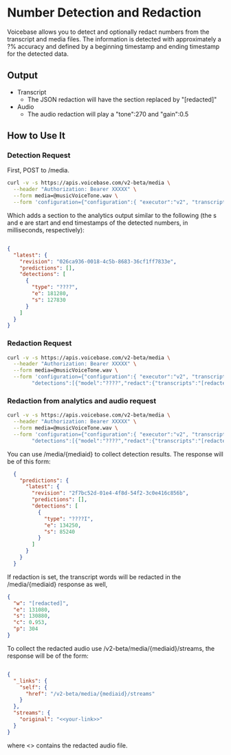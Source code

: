 # Number Detection and Redaction

Voicebase allows you to detect and optionally redact numbers from the transcript and media files.  The information is detected with approximately a ?% accuracy and defined by a beginning timestamp and ending timestamp for the detected data.  

##  Output

- Transcript
    - The JSON redaction will have the section replaced by "[redacted]"
- Audio
    - The audio redaction will play a "tone":270 and "gain":0.5

## How to Use It

### Detection Request

First, POST to /media.

```bash
curl -v -s https://apis.voicebase.com/v2-beta/media \
  --header "Authorization: Bearer XXXXX" \
  --form media=@musicVoiceTone.wav \
  --form 'configuration={"configuration":{ "executor":"v2", "transcripts":{"voiceFeatures":"true"}, "detections":[{"model":"?????"}]}}'

```

Which adds a section to the analytics output similar to the following (the s and e are start and end timestamps of the detected numbers, in milliseconds, respectively):

```json

{ 
  "latest": {
    "revision": "026ca936-0018-4c5b-8683-36cf1ff7833e",
    "predictions": [],
    "detections": [
      {
        "type": "????",
        "e": 181280,
        "s": 127830
      }
    ]
  }
}

```

### Redaction Request

```bash
curl -v -s https://apis.voicebase.com/v2-beta/media \
  --header "Authorization: Bearer XXXXX" \
  --form media=@musicVoiceTone.wav \
  --form 'configuration={"configuration":{ "executor":"v2", "transcripts":{"voiceFeatures":"true"}, \
        "detections":[{"model":"????","redact":{"transcripts":"[redacted]"}}]}}'

```

### Redaction from analytics and audio request

```bash
curl -v -s https://apis.voicebase.com/v2-beta/media \
  --header "Authorization: Bearer XXXXX" \
  --form media=@musicVoiceTone.wav \
  --form 'configuration={"configuration":{ "executor":"v2", "transcripts":{"voiceFeatures":"true"}, \
        "detections":[{"model":"????","redact":{"transcripts":"[redacted]","audio":{"tone":270,"gain":0.5}}}]}}'

```


You can use /media/{mediaid} to collect detection results. The response will be of this form:


```json
  {  
    "predictions": {
      "latest": {
        "revision": "2f7bc52d-01e4-4f8d-54f2-3c0e416c856b",
        "predictions": [],
        "detections": [
          {
            "type": "????I",
            "e": 134250,
            "s": 85240
          }
        ]
      }
    }
  }
```


If redaction is set, the transcript words will be redacted in the /media/{mediaid} response as well,


```json
{
  "w": "[redacted]",
  "e": 131080,
  "s": 130880,
  "c": 0.953,
  "p": 304
}
```


To collect the redacted audio use /v2-beta/media/{mediaid}/streams, the response will be of the form:

```json

{
  "_links": {
    "self": {
      "href": "/v2-beta/media/{mediaid}/streams"
    }
  },
  "streams": {
    "original": "<<your-link>>"
  }
}

```

where <<your-link>> contains the redacted audio file.